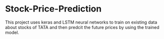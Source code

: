 # Stock-Price-Prediction
This project uses keras and LSTM neural networks to train on existing data about stocks of TATA and then predcit the future prices by using the trained model.
